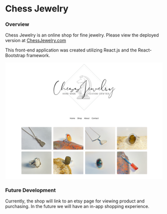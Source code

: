 # Chess Jewelry

### Overview
Chess Jewelry is an online shop for fine jewelry. Please view the deployed version at [ChessJewelry.com](https://www.chessjewelry.com/)

This front-end application was created utilizing React.js and the React-Bootstrap framework.

![pic of home page](public/images/home.jpg)

### Future Development
Currently, the shop will link to an etsy page for viewing product and purchasing. In the future we will have an in-app shopping experience.

